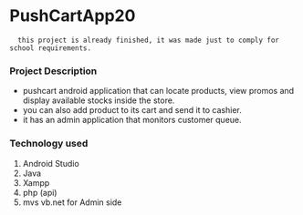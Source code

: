 # PushCartApp20
```
  this project is already finished, it was made just to comply for school requirements.
```

### Project Description
 - pushcart android application that can locate products, view promos and display available stocks inside the store.
 - you can also add product to its cart and send it to cashier.
 - it has an admin application that monitors customer queue. 

### Technology used 
1. Android Studio
2. Java
3. Xampp
4. php (api)
5. mvs vb.net for Admin side
